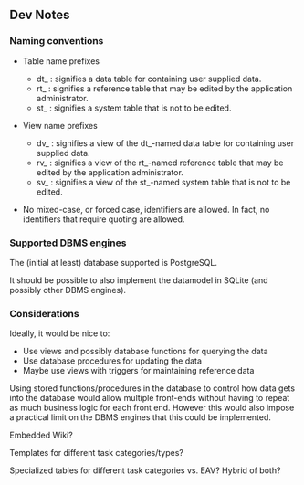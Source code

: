 ## Dev Notes

### Naming conventions

 * Table name prefixes
   * dt_ : signifies a data table for containing user supplied data.
   * rt_ : signifies a reference table that may be edited by the application administrator.
   * st_ : signifies a system table that is not to be edited.

 * View name prefixes
   * dv_ : signifies a view of the dt_-named data table for containing user supplied data.
   * rv_ : signifies a view of the rt_-named reference table that may be edited by the application administrator.
   * sv_ : signifies a view of the st_-named system table that is not to be edited.

 * No mixed-case, or forced case, identifiers are allowed. In fact, no identifiers that require quoting are allowed.

### Supported DBMS engines

The (initial at least) database supported is PostgreSQL.

It should be possible to also implement the datamodel in SQLite (and
possibly other DBMS engines).

### Considerations

Ideally, it would be nice to:

 * Use views and possibly database functions for querying the data
 * Use database procedures for updating the data
 * Maybe use views with triggers for maintaining reference data

Using stored functions/procedures in the database to control how data
gets into the database would allow multiple front-ends without having
to repeat as much business logic for each front end. However this would
also impose a practical limit on the DBMS engines that this could be
implemented.

Embedded Wiki?

Templates for different task categories/types?

Specialized tables for different task categories vs. EAV? Hybrid of both?
